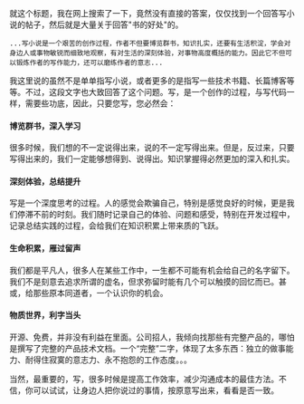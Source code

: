就这个标题，我在网上搜索了一下，竟然没有直接的答案，仅仅找到一个回答写小说的帖子，然后就是大量关于回答"书的好处"的。

```
...写小说是一个艰苦的创作过程，作者不但要博览群书，知识扎实，还要有生活积淀，学会对身边人或事物敏锐而细致地观察，有对生活的深刻体验，对事物高度概括的能力。因此它不但可以锻炼作者的写作能力，还可以磨练作者的意志...
```

我这里说的虽然不是单单指写小说，或者更多的是指写一些技术书籍、长篇博客等等。不过，这段文字也大致回答了这个问题。写，是一个创作的过程，与写代码一样，需要些功底，因此，只要您写，您必然会：

#### 博览群书，深入学习

很多时候，我们想的不一定说得出来，说的不一定写得出来。但是，反过来，只要写得出来的，我们一定能够想得到、说得出。知识掌握得必然更加的深入和扎实。

#### 深刻体验，总结提升

写是一个深度思考的过程。人的感觉会欺骗自己，特别是感觉良好的时候，更是我们停滞不前的时刻。我们随时记录自己的体验、问题和感受，特别在开发过程中，记录总结实践的过程，会给我们在知识积累上带来质的飞跃。

#### 生命积累，雁过留声

我们都是平凡人，很多人在某些工作中，一生都不可能有机会给自己的名字留下。我们不是刻意去追求所谓的虚名，但求弥留时能有几个可以触摸的回忆而已。甚或，给那些原本同道者，一个认识你的机会。

#### 物质世界，利字当头

开源、免费，并非没有利益在里面。公司招人，我倾向找那些有完整产品的，哪怕是撰写了完整的产品技术文档。一个“完整”二字，体现了太多东西：独立的做事能力、耐得住寂寞的意志力、永不抱怨的工作态度。。。

当然，最重要的，写，很多时候是提高工作效率，减少沟通成本的最佳方法。不信，你可以试试，让身边人把你说过的事情，按原意写出来，看看是否一致。
